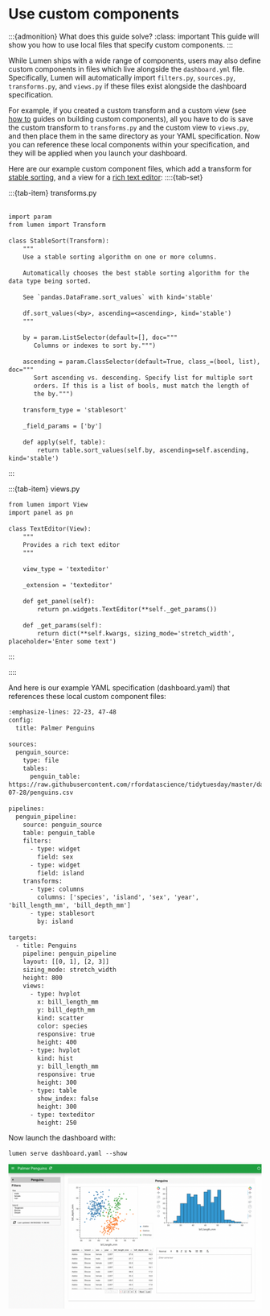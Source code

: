 # Use custom components

:::{admonition} What does this guide solve?
:class: important
This guide will show you how to use local files that specify custom components.
:::

While Lumen ships with a wide range of components, users may also define custom components in files which live alongside the `dashboard.yml` file. Specifically, Lumen will automatically import `filters.py`, `sources.py`, `transforms.py`, and `views.py` if these files exist alongside the dashboard specification.

For example, if you created a custom transform and a custom view (see [how to](index.md) guides on building custom components), all you have to do is save the custom transform to `transforms.py` and the custom view to `views.py`, and then place them in the same directory as your YAML specification. Now you can reference these local components within your specification, and they will be applied when you launch your dashboard.

Here are our example custom component files, which add a transform for [stable sorting](https://en.wikipedia.org/wiki/Category:Stable_sorts), and a view for a [rich text editor](https://panel.holoviz.org/reference/widgets/TextEditor.html#widgets-gallery-texteditor):
::::{tab-set}

:::{tab-item} transforms.py
```{code-block} python

import param
from lumen import Transform

class StableSort(Transform):
    """
    Use a stable sorting algorithm on one or more columns.

    Automatically chooses the best stable sorting algorithm for the data type being sorted.

    See `pandas.DataFrame.sort_values` with kind='stable'

    df.sort_values(<by>, ascending=<ascending>, kind='stable')
    """

    by = param.ListSelector(default=[], doc="""
       Columns or indexes to sort by.""")

    ascending = param.ClassSelector(default=True, class_=(bool, list), doc="""
       Sort ascending vs. descending. Specify list for multiple sort
       orders. If this is a list of bools, must match the length of
       the by.""")

    transform_type = 'stablesort'

    _field_params = ['by']

    def apply(self, table):
        return table.sort_values(self.by, ascending=self.ascending, kind='stable')
```
:::

:::{tab-item} views.py
```{code-block} python
from lumen import View
import panel as pn

class TextEditor(View):
    """
    Provides a rich text editor
    """

    view_type = 'texteditor'

    _extension = 'texteditor'

    def get_panel(self):
        return pn.widgets.TextEditor(**self._get_params())

    def _get_params(self):
        return dict(**self.kwargs, sizing_mode='stretch_width', placeholder='Enter some text')
```
:::

::::

And here is our example YAML specification (dashboard.yaml) that references these local custom component files:

```{code-block} yaml
:emphasize-lines: 22-23, 47-48
config:
  title: Palmer Penguins

sources:
  penguin_source:
    type: file
    tables:
      penguin_table: https://raw.githubusercontent.com/rfordatascience/tidytuesday/master/data/2020/2020-07-28/penguins.csv

pipelines:
  penguin_pipeline:
    source: penguin_source
    table: penguin_table
    filters:
      - type: widget
        field: sex
      - type: widget
        field: island
    transforms:
      - type: columns
        columns: ['species', 'island', 'sex', 'year', 'bill_length_mm', 'bill_depth_mm']
      - type: stablesort
        by: island

targets:
  - title: Penguins
    pipeline: penguin_pipeline
    layout: [[0, 1], [2, 3]]
    sizing_mode: stretch_width
    height: 800
    views:
      - type: hvplot
        x: bill_length_mm
        y: bill_depth_mm
        kind: scatter
        color: species
        responsive: true
        height: 400
      - type: hvplot
        kind: hist
        y: bill_length_mm
        responsive: true
        height: 300
      - type: table
        show_index: false
        height: 300
      - type: texteditor
        height: 250
```

Now launch the dashboard with:

```{code-block} bash
lumen serve dashboard.yaml --show
```

![](../_static/how_to/local_components/local_components_app.png)
